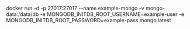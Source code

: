 docker run -d -p 27017:27017 --name example-mongo -v mongo-data:/data/db  -e MONGODB_INITDB_ROOT_USERNAME=example-user  -e MONGODB_INITDB_ROOT_PASSWORD=example-pass mongo:latest